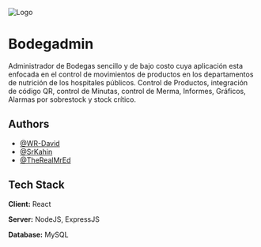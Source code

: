 ![Logo](https://scontent.flsc3-1.fna.fbcdn.net/v/t39.30808-6/293569862_10229245447138706_7573214838893657443_n.jpg?_nc_cat=105&ccb=1-7&_nc_sid=730e14&_nc_ohc=HMTCV6kXzXgAX92nZdD&_nc_ht=scontent.flsc3-1.fna&oh=00_AT96gZhaCm-mAYSSZg9E5TzQPEq44xDXD42e7fgrSViq7w&oe=62D50D5A)


# Bodegadmin

Administrador de Bodegas sencillo y de bajo costo cuya aplicación
esta enfocada en el control de movimientos de productos
en los departamentos de nutrición de los hospitales públicos.
Control de Productos, integración de código QR, control de Minutas,
control de Merma, Informes, Gráficos, Alarmas por sobrestock y
stock crítico.

## Authors

- [@WR-David](https://www.github.com/WR-David)
- [@SrKahin](https://www.github.com/SrKahin)
- [@TheRealMrEd](https://www.github.com/TheRealMrEd)


## Tech Stack

**Client:** React

**Server:** NodeJS, ExpressJS

**Database:** MySQL
